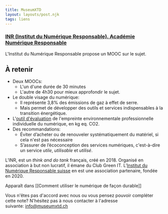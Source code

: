 ```yaml
---
title: MuseumXTD
layout: layouts/post.njk
tags: liens
---
```

### [INR (Institut du Numérique Responsable). Académie Numérique Responsable](https://www.academie-nr.org/)
L'Institut du Numérique Responsable propose un MOOC sur le sujet. 

## À retenir
- Deux MOOCs:
	- L'un d'une durée de 30 minutes
	- L'autre de 4h30 pour mieux approfondir le sujet. 
- Le double visage du numérique:
	- Il représente 3,8% des émissions de gaz à effet de serre. 
	- Mais permet de développer des outils et services indispensables à la transition énergétique.
- L'[outil d'évaluation](https://myimpact.isit-europe.org/fr/) de l'empreinte environnementale professionnelle individuelle du numérique, en kg eq. CO2.
- Des recommandations: 
	- Éviter d’acheter ou de renouveler systématiquement du matériel, si cela n'est pas nécessaire
	- S’assurer de l’écoconception des services numériques, c'est-à-dire un service *utile*, *utilisable* et *utilisé*.  

L’INR, est un *think and do tank* français, créé en 2018. Organisé en association à but non lucratif, il émane du Club Green IT. L’[Institut du Numérique Responsable suisse](https://institutnr-ch.org/) en est une association partenaire, fondée en 2020.  


Apparaît dans [[Comment utiliser le numérique de façon durable]]

Vous n'êtes pas d'accord avec nous ou vous pensez pouvoir compléter cette note? N'hésitez pas à nous contacter à l'adresse suivante: [info@museumxtd.ch](mailto:info@museumxtd.ch)